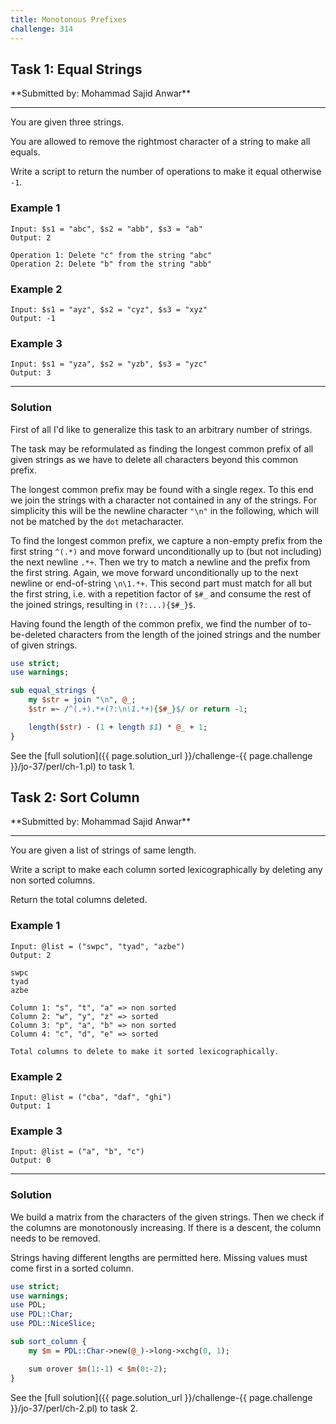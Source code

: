 ```yaml
---
title: Monotonous Prefixes
challenge: 314
---
```

<h2 id="task-1">
Task 1: Equal Strings
</h2>
**Submitted by: Mohammad Sajid Anwar**

---
You are given three strings.

You are allowed to remove the rightmost character of a string to make all equals.

Write a script to return the number of operations to make it equal otherwise `-1`.

### Example 1
```
Input: $s1 = "abc", $s2 = "abb", $s3 = "ab"
Output: 2

Operation 1: Delete "c" from the string "abc"
Operation 2: Delete "b" from the string "abb"
```
### Example 2
```
Input: $s1 = "ayz", $s2 = "cyz", $s3 = "xyz"
Output: -1
```
### Example 3
```
Input: $s1 = "yza", $s2 = "yzb", $s3 = "yzc"
Output: 3
```
---
### Solution
First of all I'd like to generalize this task to an arbitrary number of strings.

The task may be reformulated as finding the longest common prefix of all given strings as we have to delete all characters beyond this common prefix.

The longest common prefix may be found with a single regex.
To this end we join the strings with a character not contained in any of the strings.
For simplicity this will be the newline character `"\n"` in the following, which will not be matched by the `dot` metacharacter.

To find the longest common prefix, we capture a non-empty prefix from the first string `^(.*)` and move forward unconditionally up to (but not including) the next newline `.*+`.
Then we try to match a newline and the prefix from the first string.
Again, we move forward unconditionally up to the next newline or end-of-string `\n\1.*+`.
This second part must match for all but the first string, i.e. with a repetition factor of `$#_` and consume the rest of the joined strings, resulting in `(?:...){$#_}$`.

Having found the length of the common prefix, we find the number of to-be-deleted characters from the length of the joined strings and the number of given strings.

```perl
use strict;
use warnings;

sub equal_strings {
    my $str = join "\n", @_;
    $str =~ /^(.+).*+(?:\n\1.*+){$#_}$/ or return -1;

    length($str) - (1 + length $1) * @_ + 1;
}
```

See the [full solution]({{ page.solution_url }}/challenge-{{ page.challenge }}/jo-37/perl/ch-1.pl) to task 1.

<!--
See [discussion](https://github.com/jo-37/the-bears-den/issues/XXX
-->

<h2 id="task-2">
Task 2: Sort Column
</h2>
**Submitted by: Mohammad Sajid Anwar**

---
You are given a list of strings of same length.

Write a script to make each column sorted lexicographically by deleting any non sorted columns.

Return the total columns deleted.

### Example 1
```
Input: @list = ("swpc", "tyad", "azbe")
Output: 2

swpc
tyad
azbe

Column 1: "s", "t", "a" => non sorted
Column 2: "w", "y", "z" => sorted
Column 3: "p", "a", "b" => non sorted
Column 4: "c", "d", "e" => sorted

Total columns to delete to make it sorted lexicographically.
```
### Example 2
```
Input: @list = ("cba", "daf", "ghi")
Output: 1
```
### Example 3
```
Input: @list = ("a", "b", "c")
Output: 0
```
---
### Solution
We build a matrix from the characters of the given strings.
Then we check if the columns are monotonously increasing.
If there is a descent, the column needs to be removed.

Strings having different lengths are permitted here.
Missing values must come first in a sorted column.

```perl
use strict;
use warnings;
use PDL;
use PDL::Char;
use PDL::NiceSlice;

sub sort_column {
    my $m = PDL::Char->new(@_)->long->xchg(0, 1);

    sum orover $m(1:-1) < $m(0:-2);
}
```
See the [full solution]({{ page.solution_url }}/challenge-{{ page.challenge }}/jo-37/perl/ch-2.pl) to task 2.

<!--
See [discussion](https://github.com/jo-37/the-bears-den/issues/XXX
-->
